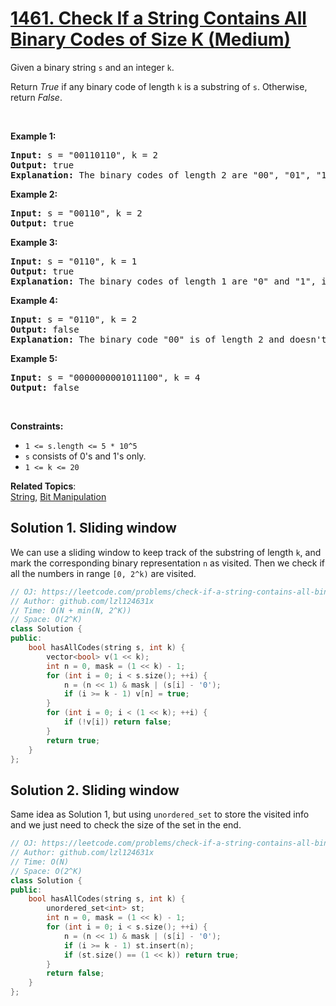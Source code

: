 # [1461. Check If a String Contains All Binary Codes of Size K (Medium)](https://leetcode.com/problems/check-if-a-string-contains-all-binary-codes-of-size-k/)

<p>Given a binary string <code>s</code> and an integer <code>k</code>.</p>

<p>Return <em>True</em> if any binary code of length <code>k</code> is a substring of <code>s</code>. Otherwise, return <em>False</em>.</p>

<p>&nbsp;</p>
<p><strong>Example 1:</strong></p>

<pre><strong>Input:</strong> s = "00110110", k = 2
<strong>Output:</strong> true
<strong>Explanation:</strong> The binary codes of length 2 are "00", "01", "10" and "11". They can be all found as substrings at indicies 0, 1, 3 and 2 respectively.
</pre>

<p><strong>Example 2:</strong></p>

<pre><strong>Input:</strong> s = "00110", k = 2
<strong>Output:</strong> true
</pre>

<p><strong>Example 3:</strong></p>

<pre><strong>Input:</strong> s = "0110", k = 1
<strong>Output:</strong> true
<strong>Explanation:</strong> The binary codes of length 1 are "0" and "1", it is clear that both exist as a substring. 
</pre>

<p><strong>Example 4:</strong></p>

<pre><strong>Input:</strong> s = "0110", k = 2
<strong>Output:</strong> false
<strong>Explanation:</strong> The binary code "00" is of length 2 and doesn't exist in the array.
</pre>

<p><strong>Example 5:</strong></p>

<pre><strong>Input:</strong> s = "0000000001011100", k = 4
<strong>Output:</strong> false
</pre>

<p>&nbsp;</p>
<p><strong>Constraints:</strong></p>

<ul>
	<li><code>1 &lt;= s.length &lt;= 5 * 10^5</code></li>
	<li><code>s</code> consists of 0's and 1's only.</li>
	<li><code>1 &lt;= k &lt;= 20</code></li>
</ul>

**Related Topics**:  
[String](https://leetcode.com/tag/string/), [Bit Manipulation](https://leetcode.com/tag/bit-manipulation/)

## Solution 1. Sliding window

We can use a sliding window to keep track of the substring of length `k`, and mark the corresponding binary representation `n` as visited. Then we check if all the numbers in range `[0, 2^k)` are visited.

```cpp
// OJ: https://leetcode.com/problems/check-if-a-string-contains-all-binary-codes-of-size-k/
// Author: github.com/lzl124631x
// Time: O(N + min(N, 2^K))
// Space: O(2^K)
class Solution {
public:
    bool hasAllCodes(string s, int k) {
        vector<bool> v(1 << k);
        int n = 0, mask = (1 << k) - 1;
        for (int i = 0; i < s.size(); ++i) {
            n = (n << 1) & mask | (s[i] - '0');
            if (i >= k - 1) v[n] = true;
        }
        for (int i = 0; i < (1 << k); ++i) {
            if (!v[i]) return false;
        }
        return true;
    }
};
```

## Solution 2. Sliding window

Same idea as Solution 1, but using `unordered_set` to store the visited info and we just need to check the size of the set in the end.

```cpp
// OJ: https://leetcode.com/problems/check-if-a-string-contains-all-binary-codes-of-size-k/
// Author: github.com/lzl124631x
// Time: O(N)
// Space: O(2^K)
class Solution {
public:
    bool hasAllCodes(string s, int k) {
        unordered_set<int> st;
        int n = 0, mask = (1 << k) - 1;
        for (int i = 0; i < s.size(); ++i) {
            n = (n << 1) & mask | (s[i] - '0');
            if (i >= k - 1) st.insert(n);
            if (st.size() == (1 << k)) return true;
        }
        return false;
    }
};
```